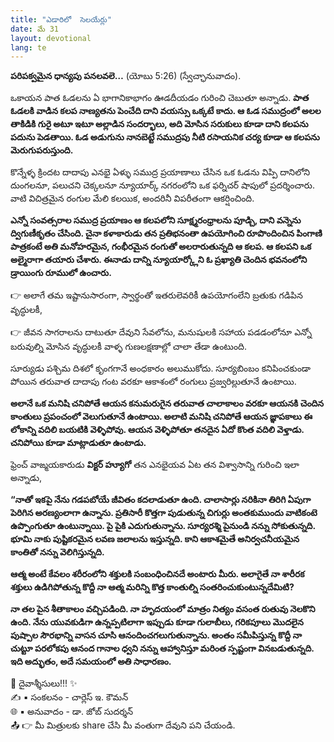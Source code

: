 ```yaml
---
title: "ఎడారిలో  సెలయేర్లు"
date: మే 31
layout: devotional
lang: te
---
```


**పరిపక్వమైన ధాన్యపు పనలవలె…**
 (యోబు 5:26) (స్వేచ్ఛానువాదం).

ఒకాయన పాత ఓడలను ఏ భాగానికాభాగం ఊడదీయడం గురించి చెబుతూ అన్నాడు. **పాత ఓడలకి వాడిన కలప నాణ్యతను పెంచేది దాని వయస్సు ఒక్కటే కాదు. ఆ ఓడ సముద్రంలో అలల తాకిడికి గురై అటూ ఇటూ అల్లాడిన సందర్భాలు, అది మోసిన సరుకులు కూడా దాని కలపను పదును పెడతాయి. ఓడ అడుగును నానబెట్టే సముద్రపు నీటి రసాయనిక చర్య కూడా ఆ కలపను మెరుగుపరుస్తుంది.**

కొన్నేళ్ళ క్రిందట దాదాపు ఎనభై ఏళ్ళు సముద్ర ప్రయాణాలు చేసిన ఒక ఓడను విప్పి దానిలోని దుంగలనూ, పలుచని చెక్కలనూ న్యూయార్క్ నగరంలోని ఒక ఫర్నిచర్ షాపులో ప్రదర్శించారు. వాటి విచిత్రమైన రంగుల మేలి కలయిక, అందరినీ విపరీతంగా ఆకర్షించింది. 

**ఎన్నో సంవత్సరాల సముద్ర ప్రయాణం ఆ కలపలోని సూక్ష్మరంధ్రాలను పూడ్చి, దాని వన్నెను ద్విగుణీకృతం చేసింది. చైనా కళాకారుడు తన ప్రతిభనంతా ఉపయోగించి రూపొందించిన పింగాణి పాత్రకంటే అతి మనోహరమైన, గంభీరమైన రంగుతో అలరారుతున్నది ఆ కలప. ఆ కలపని ఒక అల్మైరాగా తయారు చేశారు. ఈనాడు దాన్ని న్యూయార్క్లోని ఓ ప్రఖ్యాతి చెందిన భవనంలోని డ్రాయింగు రూములో ఉంచారు.**

👉 అలాగే తమ ఇష్టానుసారంగా, స్వార్థంతో ఇతరులెవరికీ ఉపయోగంలేని బ్రతుకు గడిపిన వృద్ధులకీ,

👉 జీవన సాగరాలను దాటుతూ దేవుని సేవలోను, మనుషులకి సహాయ పడడంలోనూ ఎన్నో బరువుల్ని మోసిన వృద్ధులకీ వాళ్ళ గుణలక్షణాల్లో చాలా తేడా ఉంటుంది.

సూర్యుడు పశ్చిమ దిశలో కృంగగానే అంధకారం అలుముకోదు. సూర్యబింబం కనిపించకుండా పోయిన తరువాత దాదాపు గంట వరకూ ఆకాశంలో రంగులు ప్రజ్వరిల్లుతూనే ఉంటాయి. 

**అలానే ఒక మనిషి చనిపోతే ఆయన కనుమరుగైన తరువాత చాలాకాలం వరకూ ఆయనకి చెందిన కాంతులు ప్రపంచంలో వెలుగుతూనే ఉంటాయి. అలాటి మనిషి చనిపోతే ఆయన జ్ఞాపకాలు ఈ లోకాన్ని వదిలి బయటికి వెళ్ళిపోవు. ఆయన వెళ్ళిపోతూ తనదైన ఏదో కొంత వదిలి వెళ్తాడు. చనిపోయి కూడా మాట్లాడుతూ ఉంటాడు.**

ఫ్రెంచ్ వాఙ్మయకారుడు **విక్టర్ హ్యూగో** తన ఎనభైయవ ఏట తన విశ్వాసాన్ని గురించి ఇలా అన్నాడు, 

**“నాతో ఇకపై నేను గడపబోయే జీవితం కదలాడుతూ ఉంది. చాలాసార్లు నరికినా తిరిగి ఏపుగా పెరిగిన అరణ్యంలాగా ఉన్నాను. ప్రతిసారీ కొత్తగా పుడుతున్న చిగుర్లు అంతకుముందు వాటికంటె ఉప్పొంగుతూ ఉంటున్నాయి. పై పైకి ఎదుగుతున్నాను. సూర్యరశ్మి పైనుండి నన్ను సోకుతున్నది. భూమి నాకు పుష్టికరమైన లవణ జలాలను ఇస్తున్నది. కాని ఆకాశమైతే అనిర్వచనీయమైన కాంతితో నన్ను వెలిగిస్తున్నది.**

**ఆత్మ అంటే కేవలం శరీరంలోని శక్తులకి సంబంధించినదే అంటారు మీరు. అలాగైతే నా శారీరక శక్తులు ఉడిగిపోతున్న కొద్దీ నా ఆత్మ మరిన్ని కొత్త కాంతుల్ని సంతరించుకుంటున్నదేమిటి?**

 **నా తల పైన శీతాకాలం వచ్చిపడింది. నా హృదయంలో మాత్రం నిత్యం వసంత రుతువు నెలకొని ఉంది. నేను యువకుడిగా ఉన్నప్పటిలాగా ఇప్పుడు కూడా గులాబీలు, గరికపూలు మొదలైన పుష్పాల సౌరభాన్ని వాసన చూసి ఆనందించగలుగుతున్నాను. అంతం సమీపిస్తున్న కొద్దీ నా చుట్టూ పరలోకపు ఆనంద గానాల ధ్వని నన్ను ఆహ్వానిస్తూ మరింత స్పష్టంగా వినబడుతున్నది. ఇది అద్భుతం, అదే సమయంలో అతి సాధారణం.**


<div class="blessing">🙏 <span class="bless-text">దైవాశ్శీసులు!!!</span> ✨</div>

<div class="credit">✍️ <span class="credit-text">▪ సంకలనం - చార్లెస్ ఇ. కౌమన్</span></div>
<div class="credit">🌐 <span class="credit-text">▪ అనువాదం - డా. జోబ్ సుదర్శన్</span></div>


<div class="share">📤 👉 <span class="share-text">మీ మిత్రులకు share చేసి మీ వంతుగా దేవుని పని చేయండి.</span></div>
